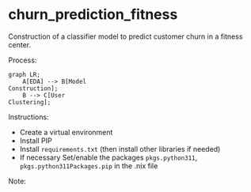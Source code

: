 # churn_prediction_fitness
Construction of a classifier model to predict customer churn in a fitness center. 

Process:
```mermaid
graph LR;
    A[EDA] --> B[Model
Construction];
    B --> C[User
Clustering];
```

Instructions:
- Create a virtual environment
- Install PIP 
- Install `requirements.txt` (then install other libraries if needed)
- If necessary Set/enable the packages `pkgs.python311`, `pkgs.python311Packages.pip` in the .nix file

Note: 


